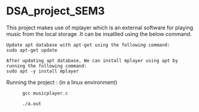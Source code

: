 # DSA_project_SEM3
This project makes use of mplayer which is an external software for playing music from the local storage .It can be insatlled using the below command.


    Update apt database with apt-get using the following command:
    sudo apt-get update
    
    After updating apt database, We can install mplayer using apt by running the following command:
    sudo apt -y install mplayer

Running the project : (in a linux environment)

          gcc musicplayer.c
  
          ./a.out

  
  



